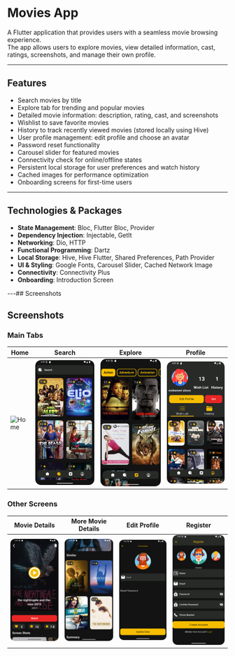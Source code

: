 # Movies App

A Flutter application that provides users with a seamless movie browsing experience.  
The app allows users to explore movies, view detailed information, cast, ratings, screenshots, and manage their own profile.

---

## Features
- Search movies by title
- Explore tab for trending and popular movies
- Detailed movie information: description, rating, cast, and screenshots
- Wishlist to save favorite movies
- History to track recently viewed movies (stored locally using Hive)
- User profile management: edit profile and choose an avatar
- Password reset functionality
- Carousel slider for featured movies
- Connectivity check for online/offline states
- Persistent local storage for user preferences and watch history
- Cached images for performance optimization
- Onboarding screens for first-time users

---

## Technologies & Packages
- **State Management**: Bloc, Flutter Bloc, Provider
- **Dependency Injection**: Injectable, GetIt
- **Networking**: Dio, HTTP
- **Functional Programming**: Dartz
- **Local Storage**: Hive, Hive Flutter, Shared Preferences, Path Provider
- **UI & Styling**: Google Fonts, Carousel Slider, Cached Network Image
- **Connectivity**: Connectivity Plus
- **Onboarding**: Introduction Screen

---## Screenshots
## Screenshots

### Main Tabs
| Home | Search | Explore | Profile |
|------|--------|---------|---------|
| ![Home](assets/ScreenShots/Movies%20App%20Home%20Tab.png) | ![Search](assets/ScreenShots/Movies%20App%20Search%20Tab.png) | ![Explore](assets/ScreenShots/Movies%20App%20Explore%20Tab.png) | ![Profile](assets/ScreenShots/Movies%20App%20Profile%20Tab.png) |
### Other Screens
| Movie Details | More Movie Details | Edit Profile | Register |
|---------------|--------------------|--------------|----------|
| ![Details](assets/ScreenShots/Movies%20App%20Movie%20Details.png) | ![More Details](assets/ScreenShots/Movies%20App%20More%20Movie%20Details.png) | ![Edit Profile](assets/ScreenShots/Movies%20App%20Edit%20Profile%20Tab.png) | ![Register](assets/ScreenShots/Movies%20App%20Register.png) |
